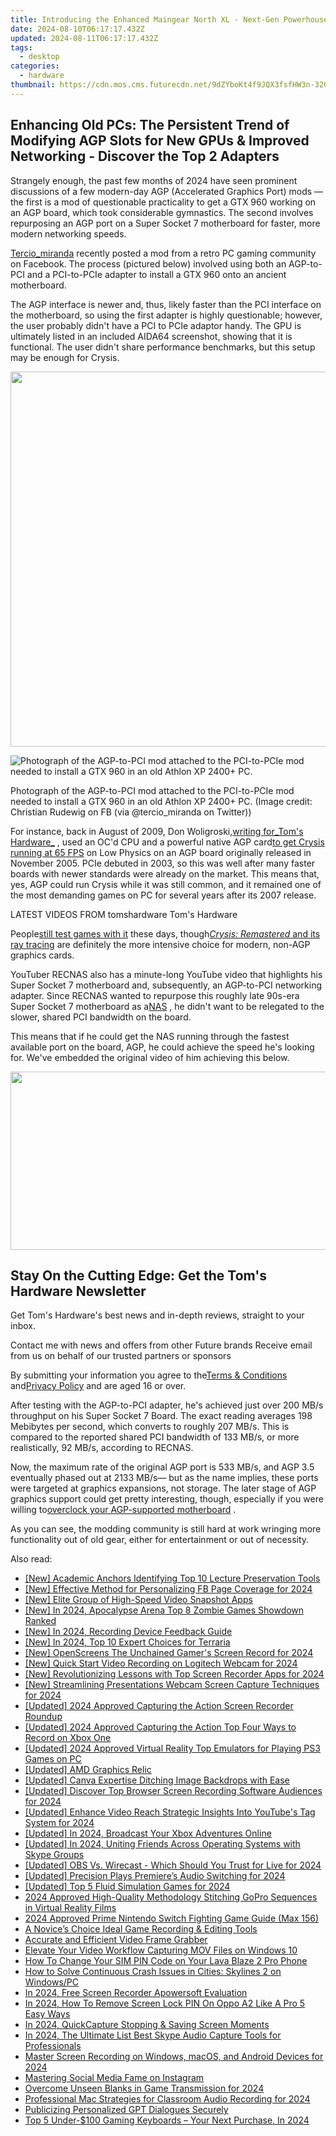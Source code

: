 ```yaml
---
title: Introducing the Enhanced Maingear North XL - Next-Gen Powerhouse for Gamers
date: 2024-08-10T06:17:17.432Z
updated: 2024-08-11T06:17:17.432Z
tags:
  - desktop
categories:
  - hardware
thumbnail: https://cdn.mos.cms.futurecdn.net/9dZYboKt4f9JQX3fsfHW3n-320-80.jpg
---
```


## Enhancing Old PCs: The Persistent Trend of Modifying AGP Slots for New GPUs & Improved Networking - Discover the Top 2 Adapters

Strangely enough, the past few months of 2024 have seen prominent discussions of a few modern-day AGP (Accelerated Graphics Port) mods — the first is a mod of questionable practicality to get a GTX 960 working on an AGP board, which took considerable gymnastics. The second involves repurposing an AGP port on a Super Socket 7 motherboard for faster, more modern networking speeds.

[Tercio_miranda](https://twitter.com/tercio%5Fmiranda/status/1764956853069344810) recently posted a mod from a retro PC gaming community on Facebook. The process (pictured below) involved using both an AGP-to-PCI and a PCI-to-PCIe adapter to install a GTX 960 onto an ancient motherboard.

 The AGP interface is newer and, thus, likely faster than the PCI interface on the motherboard, so using the first adapter is highly questionable; however, the user probably didn't have a PCI to PCIe adaptor handy. The GPU is ultimately listed in an included AIDA64 screenshot, showing that it is functional. The user didn't share performance benchmarks, but this setup may be enough for Crysis.

<!-- affiliate ads begin -->
<a href="https://appsumo.8odi.net/c/5597632/2068411/7443" target="_top" id="2068411"><img src="//a.impactradius-go.com/display-ad/7443-2068411" border="0" alt="" width="1200" height="600"/></a><img height="0" width="0" src="https://appsumo.8odi.net/i/5597632/2068411/7443" style="position:absolute;visibility:hidden;" border="0" />
<!-- affiliate ads end -->
![Photograph of the AGP-to-PCI mod attached to the PCI-to-PCIe mod needed to install a GTX 960 in an old Athlon XP 2400+ PC.](https://cdn.mos.cms.futurecdn.net/QYgYq7hUqARXB4fFQkNQ84-320-80.png)

 Photograph of the AGP-to-PCI mod attached to the PCI-to-PCIe mod needed to install a GTX 960 in an old Athlon XP 2400+ PC.  (Image credit: Christian Rudewig on FB (via @tercio\_miranda on Twitter))

 For instance, back in August of 2009, Don Woligroski,[writing for_Tom's Hardware_](https://www.tomshardware.com/reviews/agp-radeon-overclocking,2395-4.html) , used an OC'd CPU and a powerful native AGP card[to get Crysis running at 65 FPS](https://www.tomshardware.com/reviews/agp-radeon-overclocking,2395-4.html) on Low Physics on an AGP board originally released in November 2005\. PCIe debuted in 2003, so this was well after many faster boards with newer standards were already on the market. This means that, yes, AGP could run Crysis while it was still common, and it remained one of the most demanding games on PC for several years after its 2007 release.

 LATEST VIDEOS FROM tomshardware Tom's Hardware

 People[still test games with it](https://www.tomshardware.com/news/yes-intels-feeble-arc-a380-gpu-can-run-crysis) these days, though[_Crysis: Remastered_ and its ray tracing](https://www.tomshardware.com/news/hands-on-with-crysis-remastereds-new-ray-tracing-upgrade) are definitely the more intensive choice for modern, non-AGP graphics cards.

 YouTuber RECNAS also has a minute-long YouTube video that highlights his Super Socket 7 motherboard and, subsequently, an AGP-to-PCI networking adapter. Since RECNAS wanted to repurpose this roughly late 90s-era Super Socket 7 motherboard as a[NAS](https://www.tomshardware.com/tag/nas) , he didn't want to be relegated to the slower, shared PCI bandwidth on the board.

 This means that if he could get the NAS running through the fastest available port on the board, AGP, he could achieve the speed he's looking for. We've embedded the original video of him achieving this below.

<!-- affiliate ads begin -->
<a href="https://cowinaudio.pxf.io/c/5597632/1116855/13794" target="_top" id="1116855"><img src="//a.impactradius-go.com/display-ad/13794-1116855" border="0" alt="" width="767" height="285"/></a><img height="0" width="0" src="https://imp.pxf.io/i/5597632/1116855/13794" style="position:absolute;visibility:hidden;" border="0" />
<!-- affiliate ads end -->
## Stay On the Cutting Edge: Get the Tom's Hardware Newsletter

 Get Tom's Hardware's best news and in-depth reviews, straight to your inbox.

 Contact me with news and offers from other Future brands  Receive email from us on behalf of our trusted partners or sponsors

 By submitting your information you agree to the[Terms & Conditions](https://futureplc.com/terms-conditions/) and[Privacy Policy](https://futureplc.com/privacy-policy/) and are aged 16 or over.

 After testing with the AGP-to-PCI adapter, he's achieved just over 200 MB/s throughput on his Super Socket 7 Board. The exact reading averages 198 Mebibytes per second, which converts to roughly 207 MB/s. This is compared to the reported shared PCI bandwidth of 133 MB/s, or more realistically, 92 MB/s, according to RECNAS.

 Now, the maximum rate of the original AGP port is 533 MB/s, and AGP 3.5 eventually phased out at 2133 MB/s— but as the name implies, these ports were targeted at graphics expansions, not storage. The later stage of AGP graphics support could get pretty interesting, though, especially if you were willing to[overclock your AGP-supported motherboard](https://www.tomshardware.com/reviews/agp-radeon-overclocking,2395-2.html) .

 As you can see, the modding community is still hard at work wringing more functionality out of old gear, either for entertainment or out of necessity.


<ins class="adsbygoogle"
     style="display:block"
     data-ad-format="autorelaxed"
     data-ad-client="ca-pub-7571918770474297"
     data-ad-slot="1223367746"></ins>



<ins class="adsbygoogle"
     style="display:block"
     data-ad-client="ca-pub-7571918770474297"
     data-ad-slot="8358498916"
     data-ad-format="auto"
     data-full-width-responsive="true"></ins>

<span class="atpl-alsoreadstyle">Also read:</span>
<div><ul>
<li><a href="https://desktop-recording.techidaily.com/new-academic-anchors-identifying-top-10-lecture-preservation-tools/"><u>[New] Academic Anchors  Identifying Top 10 Lecture Preservation Tools</u></a></li>
<li><a href="https://facebook-video-content.techidaily.com/new-effective-method-for-personalizing-fb-page-coverage-for-2024/"><u>[New] Effective Method for Personalizing FB Page Coverage for 2024</u></a></li>
<li><a href="https://desktop-recording.techidaily.com/new-elite-group-of-high-speed-video-snapshot-apps/"><u>[New] Elite Group of High-Speed Video Snapshot Apps</u></a></li>
<li><a href="https://desktop-recording.techidaily.com/new-in-2024-apocalypse-arena-top-8-zombie-games-showdown-ranked/"><u>[New] In 2024, Apocalypse Arena  Top 8 Zombie Games Showdown Ranked</u></a></li>
<li><a href="https://desktop-recording.techidaily.com/new-in-2024-recording-device-feedback-guide/"><u>[New] In 2024, Recording Device Feedback Guide</u></a></li>
<li><a href="https://desktop-recording.techidaily.com/new-in-2024-top-10-expert-choices-for-terraria/"><u>[New] In 2024, Top 10 Expert Choices for Terraria</u></a></li>
<li><a href="https://desktop-recording.techidaily.com/new-openscreens-the-unchained-gamers-screen-record-for-2024/"><u>[New] OpenScreens  The Unchained Gamer's Screen Record for 2024</u></a></li>
<li><a href="https://desktop-recording.techidaily.com/new-quick-start-video-recording-on-logitech-webcam-for-2024/"><u>[New] Quick Start  Video Recording on Logitech Webcam for 2024</u></a></li>
<li><a href="https://desktop-recording.techidaily.com/new-revolutionizing-lessons-with-top-screen-recorder-apps-for-2024/"><u>[New] Revolutionizing Lessons with Top Screen Recorder Apps for 2024</u></a></li>
<li><a href="https://desktop-recording.techidaily.com/new-streamlining-presentations-webcam-screen-capture-techniques-for-2024/"><u>[New] Streamlining Presentations  Webcam Screen Capture Techniques for 2024</u></a></li>
<li><a href="https://desktop-recording.techidaily.com/updated-2024-approved-capturing-the-action-screen-recorder-roundup/"><u>[Updated] 2024 Approved  Capturing the Action  Screen Recorder Roundup</u></a></li>
<li><a href="https://desktop-recording.techidaily.com/updated-2024-approved-capturing-the-action-top-four-ways-to-record-on-xbox-one/"><u>[Updated] 2024 Approved  Capturing the Action  Top Four Ways to Record on Xbox One</u></a></li>
<li><a href="https://desktop-recording.techidaily.com/updated-2024-approved-virtual-reality-top-emulators-for-playing-ps3-games-on-pc/"><u>[Updated] 2024 Approved  Virtual Reality  Top Emulators for Playing PS3 Games on PC</u></a></li>
<li><a href="https://desktop-recording.techidaily.com/updated-amd-graphics-relic/"><u>[Updated] AMD Graphics Relic</u></a></li>
<li><a href="https://article-posts.techidaily.com/updated-canva-expertise-ditching-image-backdrops-with-ease/"><u>[Updated] Canva Expertise  Ditching Image Backdrops with Ease</u></a></li>
<li><a href="https://desktop-recording.techidaily.com/updated-discover-top-browser-screen-recording-software-audiences-for-2024/"><u>[Updated] Discover Top Browser Screen Recording Software Audiences for 2024</u></a></li>
<li><a href="https://facebook-video-share.techidaily.com/updated-enhance-video-reach-strategic-insights-into-youtubes-tag-system-for-2024/"><u>[Updated] Enhance Video Reach  Strategic Insights Into YouTube's Tag System for 2024</u></a></li>
<li><a href="https://desktop-recording.techidaily.com/updated-in-2024-broadcast-your-xbox-adventures-online/"><u>[Updated] In 2024, Broadcast Your Xbox Adventures Online</u></a></li>
<li><a href="https://desktop-recording.techidaily.com/updated-in-2024-uniting-friends-across-operating-systems-with-skype-groups/"><u>[Updated] In 2024, Uniting Friends Across Operating Systems with Skype Groups</u></a></li>
<li><a href="https://fox-http.techidaily.com/updated-obs-vs-wirecast-which-should-you-trust-for-live-for-2024/"><u>[Updated] OBS Vs. Wirecast - Which Should You Trust for Live for 2024</u></a></li>
<li><a href="https://fox-blue.techidaily.com/updated-precision-plays-premieres-audio-switching-for-2024/"><u>[Updated] Precision Plays  Premiere’s Audio Switching for 2024</u></a></li>
<li><a href="https://desktop-recording.techidaily.com/updated-top-5-fluid-simulation-games-for-2024/"><u>[Updated] Top 5 Fluid Simulation Games for 2024</u></a></li>
<li><a href="https://some-techniques.techidaily.com/2024-approved-high-quality-methodology-stitching-gopro-sequences-in-virtual-reality-films/"><u>2024 Approved  High-Quality Methodology  Stitching GoPro Sequences in Virtual Reality Films</u></a></li>
<li><a href="https://desktop-recording.techidaily.com/2024-approved-prime-nintendo-switch-fighting-game-guide-max-156/"><u>2024 Approved  Prime Nintendo Switch Fighting Game Guide (Max 156)</u></a></li>
<li><a href="https://desktop-recording.techidaily.com/a-novices-choice-ideal-game-recording-and-editing-tools/"><u>A Novice’s Choice  Ideal Game Recording & Editing Tools</u></a></li>
<li><a href="https://desktop-recording.techidaily.com/accurate-and-efficient-video-frame-grabber/"><u>Accurate and Efficient Video Frame Grabber</u></a></li>
<li><a href="https://screen-video-capture.techidaily.com/elevate-your-video-workflow-capturing-mov-files-on-windows-10/"><u>Elevate Your Video Workflow  Capturing MOV Files on Windows 10</u></a></li>
<li><a href="https://sim-unlock.techidaily.com/how-to-change-your-sim-pin-code-on-your-lava-blaze-2-pro-phone-by-drfone-android/"><u>How To Change Your SIM PIN Code on Your Lava Blaze 2 Pro Phone</u></a></li>
<li><a href="https://win-solutions.techidaily.com/how-to-solve-continuous-crash-issues-in-cities-skylines-2-on-windowspc/"><u>How to Solve Continuous Crash Issues in Cities: Skylines 2 on Windows/PC</u></a></li>
<li><a href="https://desktop-recording.techidaily.com/in-2024-free-screen-recorder-apowersoft-evaluation/"><u>In 2024, Free Screen Recorder  Apowersoft Evaluation</u></a></li>
<li><a href="https://android-unlock.techidaily.com/in-2024-how-to-remove-screen-lock-pin-on-oppo-a2-like-a-pro-5-easy-ways-by-drfone-android/"><u>In 2024, How To Remove Screen Lock PIN On Oppo A2 Like A Pro 5 Easy Ways</u></a></li>
<li><a href="https://desktop-recording.techidaily.com/in-2024-quickcapture-stopping-and-saving-screen-moments/"><u>In 2024, QuickCapture  Stopping & Saving Screen Moments</u></a></li>
<li><a href="https://desktop-recording.techidaily.com/in-2024-the-ultimate-list-best-skype-audio-capture-tools-for-professionals/"><u>In 2024, The Ultimate List  Best Skype Audio Capture Tools for Professionals</u></a></li>
<li><a href="https://desktop-recording.techidaily.com/master-screen-recording-on-windows-macos-and-android-devices-for-2024/"><u>Master Screen Recording on Windows, macOS, and Android Devices for 2024</u></a></li>
<li><a href="https://instagram-videos.techidaily.com/mastering-social-media-fame-on-instagram/"><u>Mastering Social Media Fame on Instagram</u></a></li>
<li><a href="https://desktop-recording.techidaily.com/overcome-unseen-blanks-in-game-transmission-for-2024/"><u>Overcome Unseen Blanks in Game Transmission for 2024</u></a></li>
<li><a href="https://desktop-recording.techidaily.com/professional-mac-strategies-for-classroom-audio-recording-for-2024/"><u>Professional Mac Strategies for Classroom Audio Recording for 2024</u></a></li>
<li><a href="https://tech-haven.techidaily.com/publicizing-personalized-gpt-dialogues-securely/"><u>Publicizing Personalized GPT Dialogues Securely</u></a></li>
<li><a href="https://desktop-recording.techidaily.com/top-5-under-100-gaming-keyboards-your-next-purchase-in-2024/"><u>Top 5 Under-$100 Gaming Keyboards – Your Next Purchase, In 2024</u></a></li>
</ul></div>
